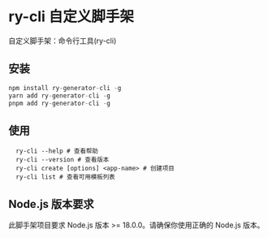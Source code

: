 # ry-cli 自定义脚手架

自定义脚手架：命令行工具(ry-cli)

## 安装

```js
npm install ry-generator-cli -g
yarn add ry-generator-cli -g
pnpm add ry-generator-cli -g
```

## 使用

```
  ry-cli --help # 查看帮助
  ry-cli --version # 查看版本
  ry-cli create [options] <app-name> # 创建项目
  ry-cli list # 查看可用模板列表
```

## Node.js 版本要求

此脚手架项目要求 Node.js 版本 >= 18.0.0。请确保你使用正确的 Node.js 版本。
